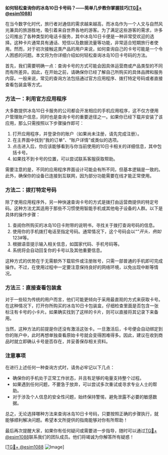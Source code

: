 **如何轻松查询你的冰岛10日卡号码？——简单几步教你掌握技巧[[TG💪+ @esim1088](https://t.me/s/esim1088)]**

在当今数字化时代，旅行者对通信的需求越来越高，而冰岛作为一个人文与自然风光兼具的旅游胜地，吸引着来自世界各地的游客。为了满足这些游客的需求，许多公司推出了各种类型的电话卡服务，其中冰岛10日卡便是一种非常受欢迎的选择。这种卡片通常具有通话、短信以及数据流量等功能，非常适合短期旅行者使用。然而，对于初次接触这类产品的用户来说，如何查询自己的卡号可能是一个令人困惑的问题。本文将为你详细介绍如何轻松查询冰岛10日卡号码的方法。

首先，我们需要明确一点：查询卡号的方式可能会因具体运营商或产品类型的不同而有所差异。因此，在开始之前，请确保你已经了解自己所购买的具体品牌和服务内容。一般来说，常见的查询方法包括通过官方应用程序、拨打特定号码或者直接查看包装盒等方式。

### 方法一：利用官方应用程序

大多数提供冰岛10日卡服务的公司都会开发相应的手机应用程序，这不仅方便用户管理账户信息，同时也是查询卡号的重要途径之一。如果你已经下载并安装了该应用，那么只需按照以下步骤操作即可：

1. 打开应用程序，并登录你的账户（如果尚未注册，请先完成注册）。
2. 在主界面中找到“我的订单”、“账户详情”或类似的选项。
3. 点击进入后，你应该能够看到与你当前使用的10日卡相关的详细信息，其中包括卡号。
4. 如果找不到卡号的位置，可以尝试联系客服获取帮助。

需要注意的是，不同的应用程序界面设计可能会有所不同，但基本逻辑是一致的。此外，确保你的设备已连接到互联网，因为部分功能需要在线才能正常使用。

### 方法二：拨打特定号码

除了使用应用程序外，另一种快速查询卡号的方式是拨打由运营商提供的特定号码。这种方法尤其适用于那些不习惯使用智能手机或其他电子设备的人群。以下是具体的操作步骤：

1. 查阅你所购买的冰岛10日卡附带的说明书，寻找关于拨打查询号码的信息。
2. 使用你的手机拨打电话至指定号码。通常情况下，这个号码会以“*”开头，例如*123#等。
3. 根据语音提示输入相关信息，如国家代码、手机号码等。
4. 系统将会自动回复你的卡号以及其他重要信息。

这种方式的优势在于无需额外下载软件或注册账号，只需一部普通的手机即可完成操作。不过，在使用过程中一定要注意保持良好的网络环境，以免出现中断等情况。

### 方法三：直接查看包装盒

对于一些较为传统的用户而言，他们可能更倾向于采用最直观的方式来获取卡号。在这种情况下，打开你所购买的冰岛10日卡包装盒，仔细检查里面是否包含一张标注有卡号的小卡片。如果确实找到了这样的卡片，则可以直接将其记录下来备用。

当然，这种方法的前提是你还没有激活这张卡。一旦激活后，卡号便会自动绑定到你的账户中，此时再想单独查看原始卡号就会变得困难得多。因此，建议在收到商品时就立即确认卡号是否存在，并妥善保存相关资料。

### 注意事项

在进行上述任何一种查询方式时，请务必牢记以下几点：

- 确保你的手机处于正常工作状态，并且有足够的电量支持整个过程。
- 如果遇到任何问题，不要急于放弃，可以尝试多次重试或寻求专业人士的帮助。
- 对于涉及个人信息的安全性问题，始终保持警惕，避免泄露不必要的敏感数据。

总之，无论选择哪种方法来查询冰岛10日卡号码，只要按照正确的步骤执行，就能够顺利解决问题。希望本文所提供的指南能够对你有所帮助！

最后再次提醒大家，如果你有任何疑问或需要进一步指导，随时可以通过[TG💪+ @esim1088](https://t.me/s/esim1088)联系我们的团队成员。他们将竭诚为你解答所有疑惑！

[[TG💪+ @esim1088](https://t.me/s/esim1088) ![Image](https://i.postimg.cc/4NQfJmqS/Snipaste-2025-05-13-00-14-12.png)]